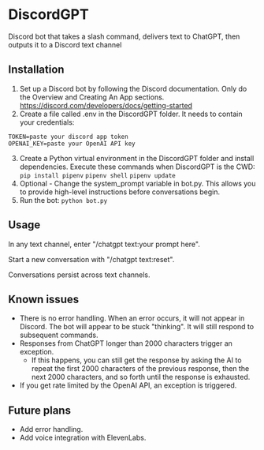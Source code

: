 # DiscordGPT
 Discord bot that takes a slash command, delivers text to ChatGPT, then outputs it to a Discord text channel

## Installation
1. Set up a Discord bot by following the Discord documentation. Only do the Overview and Creating An App sections. https://discord.com/developers/docs/getting-started
2. Create a file called .env in the DiscordGPT folder. It needs to contain your credentials:
```
TOKEN=paste your discord app token
OPENAI_KEY=paste your OpenAI API key
```
3. Create a Python virtual environment in the DiscordGPT folder and install dependencies. Execute these commands when DiscordGPT is the CWD:
```pip install pipenv```
```pipenv shell```
```pipenv update```
4. Optional - Change the system_prompt variable in bot.py. This allows you to provide high-level instructions before conversations begin.
5. Run the bot:
```python bot.py```

## Usage
In any text channel, enter "/chatgpt text:your prompt here".

Start a new conversation with "/chatgpt text:reset".

Conversations persist across text channels.

## Known issues
- There is no error handling. When an error occurs, it will not appear in Discord. The bot will appear to be stuck "thinking". It will still respond to subsequent commands.
- Responses from ChatGPT longer than 2000 characters trigger an exception.
    - If this happens, you can still get the response by asking the AI to repeat the first 2000 characters of the previous response, then the next 2000 characters, and so forth until the response is exhausted.
- If you get rate limited by the OpenAI API, an exception is triggered.

## Future plans
- Add error handling.
- Add voice integration with ElevenLabs.